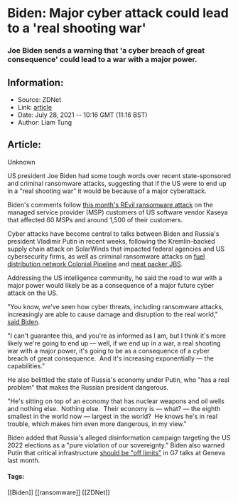 # Biden: Major cyber attack could lead to a 'real shooting war'
### Joe Biden sends a warning that 'a cyber breach of great consequence' could lead to a war with a major power.

## Information:
+ Source: ZDNet
+ Link: [article](https://www.zdnet.com/article/biden-major-cyber-attack-could-lead-to-a-real-shooting-war/)
+ Date: July 28, 2021 -- 10:16 GMT (11:16 BST)
+ Author: Liam Tung


## Article:
Unknown

US president Joe Biden had some tough words over recent state-sponsored and criminal ransomware attacks, suggesting that if the US were to end up in a "real shooting war" it would be because of a major cyberattack. 

Biden's comments follow [this month's REvil ransomware attack](https://www.zdnet.com/article/kaseya-ransomware-attack-1500-companies-affected-company-confirms/) on the managed service provider (MSP) customers of US software vendor Kaseya that affected 60 MSPs and around 1,500 of their customers. 

Cyber attacks have become central to talks between Biden and Russia's president Vladimir Putin in recent weeks, following the Kremlin-backed supply chain attack on SolarWinds that impacted federal agencies and US cybersecurity firms, as well as criminal ransomware attacks on [fuel distribution network Colonial Pipeline](https://www.zdnet.com/article/colonial-pipeline-ceo-paying-darkside-ransom-was-the-right-thing-to-do-for-the-country/) and [meat packer JBS](https://www.zdnet.com/article/ransomware-meat-firm-jbs-says-it-paid-out-11m-after-attack/). 

Addressing the US intelligence community, he said the road to war with a major power would likely be as a consequence of a major future cyber attack on the US. 

"You know, we've seen how cyber threats, including ransomware attacks, increasingly are able to cause damage and disruption to the real world," [said Biden](https://www.whitehouse.gov/briefing-room/speeches-remarks/2021/07/27/remarks-by-president-biden-at-the-office-of-the-director-of-national-intelligence/). 

"I can't guarantee this, and you're as informed as I am, but I think it's more likely we're going to end up — well, if we end up in a war, a real shooting war with a major power, it's going to be as a consequence of a cyber breach of great consequence.  And it's increasing exponentially — the capabilities."

He also belittled the state of Russia's economy under Putin, who "has a real problem" that makes the Russian president dangerous.           






"He's sitting on top of an economy that has nuclear weapons and oil wells and nothing else.  Nothing else.  Their economy is — what? — the eighth smallest in the world now — largest in the world?  He knows he's in real trouble, which makes him even more dangerous, in my view."

Biden added that Russia's alleged disinformation campaign targeting the US 2022 elections as a "pure violation of our sovereignty." Biden also warned Putin that critical infrastructure [should be "off limits"](https://www.zdnet.com/article/biden-and-putin-spar-over-cybersecurity-ransomware-at-geneva-summit/) in G7 talks at Geneva last month.





#### Tags:
[[Biden]] [[ransomware]] [[ZDNet]]
